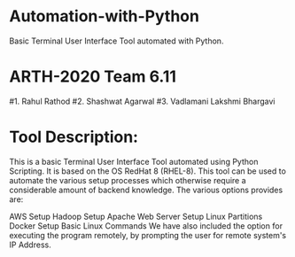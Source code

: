 # Automation-with-Python

Basic Terminal User Interface Tool automated with Python.

# ARTH-2020 Team 6.11
#1. Rahul Rathod
#2. Shashwat Agarwal
#3. Vadlamani Lakshmi Bhargavi
# Tool Description:
This is a basic Terminal User Interface Tool automated using Python Scripting. It is based on the OS RedHat 8 (RHEL-8). This tool can be used to automate the various setup processes which otherwise require a considerable amount of backend knowledge. The various options provides are:

AWS Setup
Hadoop Setup
Apache Web Server Setup
Linux Partitions
Docker Setup
Basic Linux Commands
We have also included the option for executing the program remotely, by prompting the user for remote system's IP Address.

